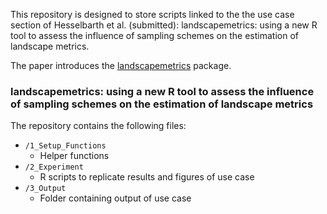 This repository is designed to store scripts linked to the the use case section of Hesselbarth et al. (submitted): landscapemetrics: using a new R tool to assess the influence of sampling schemes on the estimation of landscape metrics.

The paper introduces the [landscapemetrics](https://github.com/r-spatialecology/landscapemetrics) package.

### landscapemetrics: using a new R tool to assess the influence of sampling schemes on the estimation of landscape metrics

The repository contains the following files:
- `/1_Setup_Functions`
  - Helper functions
- `/2_Experiment`
  - R scripts to replicate results and figures of use case 
- `/3_Output`
  - Folder containing output of use case